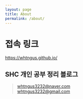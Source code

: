 ```yaml
---
layout: page
title: About
permalink: /about/
---
```

# 접속 링크 

https://whtngus.github.io/

## SHC 개인 공부 정리 블로그

> whtngus3232@naver.com <br>
> whtngus3232@gmail.com <br>

